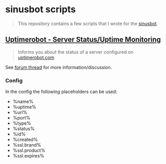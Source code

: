 # sinusbot scripts

> This repository contains a few scripts that I wrote for the [sinusbot](https://sinusbot.com).

## [Uptimerobot - Server Status/Uptime Monitoring](uptimerobot.js)

> Informs you about the status of a server configured on [uptimerobot.com](https://uptimerobot.com)

See [forum thread](https://forum.sinusbot.com/resources/uptimerobot.127/) for more information/discussion.

### Config

In the config the following placeholders can be used:

- %name%
- %uptime%
- %url%
- %port%
- %type%
- %status%
- %id%
- %created%
- %ssl.brand%
- %ssl.product%
- %ssl.expires%